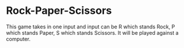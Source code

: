 # Rock-Paper-Scissors
 This game takes in one input and input can be R which stands Rock, P which stands Paper, S which stands Scissors. It will be played against a computer.
